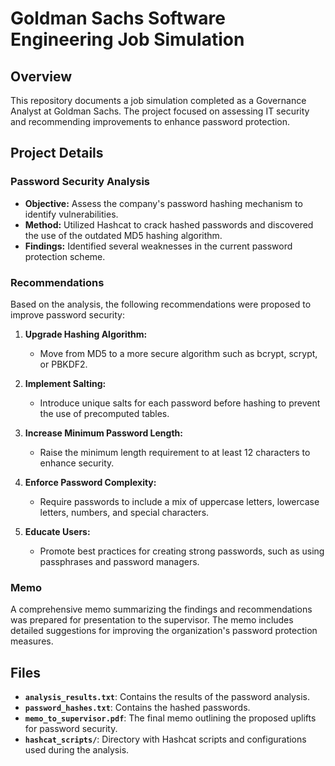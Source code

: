 # Goldman Sachs Software Engineering Job Simulation

## Overview

This repository documents a job simulation completed as a Governance Analyst at Goldman Sachs. The project focused on assessing IT security and recommending improvements to enhance password protection.

## Project Details

### Password Security Analysis

- **Objective:** Assess the company's password hashing mechanism to identify vulnerabilities.
- **Method:** Utilized Hashcat to crack hashed passwords and discovered the use of the outdated MD5 hashing algorithm.
- **Findings:** Identified several weaknesses in the current password protection scheme.

### Recommendations

Based on the analysis, the following recommendations were proposed to improve password security:

1. **Upgrade Hashing Algorithm:**
   - Move from MD5 to a more secure algorithm such as bcrypt, scrypt, or PBKDF2.
   
2. **Implement Salting:**
   - Introduce unique salts for each password before hashing to prevent the use of precomputed tables.

3. **Increase Minimum Password Length:**
   - Raise the minimum length requirement to at least 12 characters to enhance security.

4. **Enforce Password Complexity:**
   - Require passwords to include a mix of uppercase letters, lowercase letters, numbers, and special characters.

5. **Educate Users:**
   - Promote best practices for creating strong passwords, such as using passphrases and password managers.

### Memo

A comprehensive memo summarizing the findings and recommendations was prepared for presentation to the supervisor. The memo includes detailed suggestions for improving the organization's password protection measures.

## Files

- **`analysis_results.txt`**: Contains the results of the password analysis.
- **`password_hashes.txt`**: Contains the hashed passwords.
- **`memo_to_supervisor.pdf`**: The final memo outlining the proposed uplifts for password security.
- **`hashcat_scripts/`**: Directory with Hashcat scripts and configurations used during the analysis.


 
